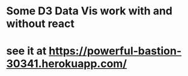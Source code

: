 # Some D3 Data Vis work with and without react

# see it at https://powerful-bastion-30341.herokuapp.com/
